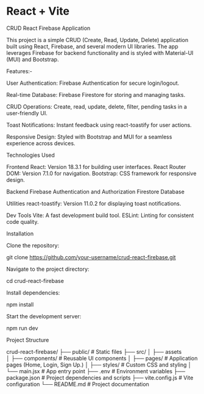 # React + Vite

CRUD React Firebase Application

This project is a simple CRUD (Create, Read, Update, Delete) application built using React, Firebase, and several modern UI libraries. The app leverages Firebase for backend functionality and is styled with Material-UI (MUI) and Bootstrap.

Features:-

User Authentication: Firebase Authentication for secure login/logout.

Real-time Database: Firebase Firestore for storing and managing tasks.

CRUD Operations: Create, read, update, delete, filter, pending tasks in a user-friendly UI.

Toast Notifications: Instant feedback using react-toastify for user actions.

Responsive Design: Styled with Bootstrap and MUI for a seamless experience across devices.

Technologies Used

Frontend
React: Version 18.3.1 for building user interfaces.
React Router DOM: Version 7.1.0 for navigation.
Bootstrap: CSS framework for responsive design.

Backend
Firebase
Authentication and Authorization
Firestore Database

Utilities
react-toastify: Version 11.0.2 for displaying toast notifications.

Dev Tools
Vite: A fast development build tool.
ESLint: Linting for consistent code quality.

Installation

Clone the repository:

git clone https://github.com/your-username/crud-react-firebase.git

Navigate to the project directory:

cd crud-react-firebase

Install dependencies:

npm install


Start the development server:

npm run dev

Project Structure

crud-react-firebase/
├── public/                # Static files
├── src/
│   ├── assets          
│   ├── components/        # Reusable UI components
│   ├── pages/             # Application pages (Home, Login, Sign Up.)
│   ├── styles/            # Custom CSS and styling
│   └── main.jsx           # App entry point
├── .env                   # Environment variables
├── package.json           # Project dependencies and scripts
├── vite.config.js         # Vite configuration
└── README.md              # Project documentation


